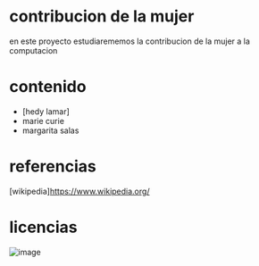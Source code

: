# contribucion de la mujer
en este proyecto estudiarememos la contribucion de la mujer a la computacion
# contenido
- [hedy lamar]
- marie curie
- margarita salas
# referencias
[wikipedia]https://www.wikipedia.org/
# licencias
![image](https://user-images.githubusercontent.com/114906901/193536126-b08741af-0bc6-4535-8c10-9924abd23de5.PNG)

